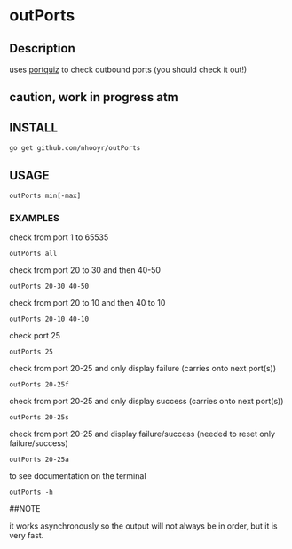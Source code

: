 # outPorts

## Description

uses [portquiz](http://portquiz.net) to check outbound ports (you should check it out!)

## caution, work in progress atm

## INSTALL

	go get github.com/nhooyr/outPorts

## USAGE

	outPorts min[-max]

### EXAMPLES
check from port 1 to 65535

    outPorts all

check from port 20 to 30 and then 40-50

    outPorts 20-30 40-50

check from port 20 to 10 and then 40 to 10

    outPorts 20-10 40-10

check port 25

    outPorts 25

check from port 20-25 and only display failure (carries onto next port(s))

    outPorts 20-25f

check from port 20-25 and only display success (carries onto next port(s))

    outPorts 20-25s

check from port 20-25 and display failure/success (needed to reset only failure/success)

    outPorts 20-25a

to see documentation on the terminal

    outPorts -h

##NOTE

it works asynchronously so the output will not always be in order, but it is very fast.
